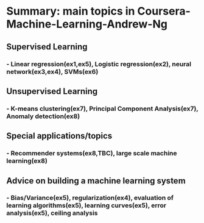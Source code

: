 # Summary: main topics in Coursera-Machine-Learning-Andrew-Ng
##  Supervised Learning
### - Linear regression(ex1,ex5), Logistic regression(ex2), neural network(ex3,ex4), SVMs(ex6)

##  Unsupervised Learning
### - K-means clustering(ex7), Principal Component Analysis(ex7), Anomaly detection(ex8)

##  Special applications/topics
### - Recommender systems(ex8,TBC), large scale machine learning(ex8)

##  Advice on building a machine learning system
### - Bias/Variance(ex5), regularization(ex4), evaluation of learning algorithms(ex5), learning curves(ex5), error analysis(ex5), ceiling analysis
